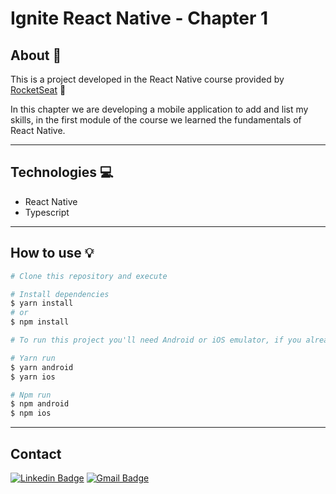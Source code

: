 # Ignite React Native - Chapter 1

## About 📰

This is a project developed in the React Native course provided by <a href="https://www.rocketseat.com.br">RocketSeat<a> 🚀

In this chapter we are developing a mobile application to add and list my skills, in the first module of the course we learned the fundamentals of React Native.

------

## Technologies 💻

- React Native
- Typescript

------

## How to use 💡

```bash
# Clone this repository and execute

# Install dependencies
$ yarn install 
# or
$ npm install

# To run this project you'll need Android or iOS emulator, if you already have them, you can simply run the following commands

# Yarn run
$ yarn android
$ yarn ios

# Npm run
$ npm android
$ npm ios
```
------

## Contact

[![Linkedin Badge](https://img.shields.io/badge/-Jardel-blue?style=flat-square&logo=Linkedin&logoColor=white&link=https://www.linkedin.com/in/jardel-urban-906519199/)](https://www.linkedin.com/in/jardel-urban-906519199/)
[![Gmail Badge](https://img.shields.io/badge/-jardelurban3@gmail.com-c14438?style=flat-square&logo=Gmail&logoColor=white&link=mailto:jardelurban3@gmail.com)](mailto:jardelurban3@gmail.com)
